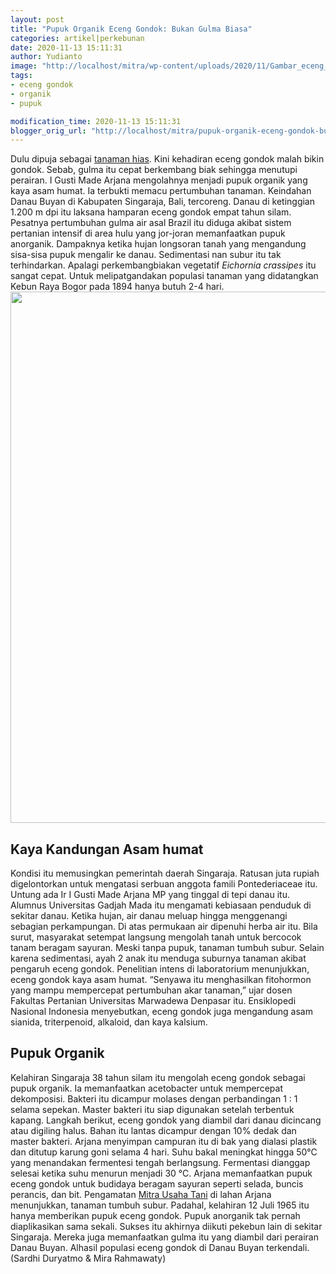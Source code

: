 ```yaml
---
layout: post
title: "Pupuk Organik Eceng Gondok: Bukan Gulma Biasa"
categories: artikel|perkebunan
date: 2020-11-13 15:11:31
author: Yudianto
image: "http://localhost/mitra/wp-content/uploads/2020/11/Gambar_eceng_gondok1_1280x720.jpeg"
tags:
- eceng gondok
- organik
- pupuk

modification_time: 2020-11-13 15:11:31
blogger_orig_url: "http://localhost/mitra/pupuk-organik-eceng-gondok-bukan.html"
---
```


Dulu dipuja sebagai <a class="wpil_keyword_link " title="tanaman hias" href="http://127.0.0.1/mitra/tanaman-hias" data-wpil-keyword-link="linked">tanaman hias</a>. Kini kehadiran eceng gondok malah bikin gondok. Sebab, gulma itu cepat berkembang biak sehingga menutupi perairan. I Gusti Made Arjana mengolahnya menjadi pupuk organik yang kaya asam humat. Ia terbukti memacu pertumbuhan tanaman.
Keindahan Danau Buyan di Kabupaten Singaraja, Bali, tercoreng. Danau di ketinggian 1.200 m dpi itu laksana hamparan eceng gondok empat tahun silam. Pesatnya pertumbuhan gulma air asal Brazil itu diduga akibat sistem pertanian intensif di area hulu yang jor-joran memanfaatkan pupuk anorganik.
Dampaknya ketika hujan longsoran tanah yang mengandung sisa-sisa pupuk mengalir ke danau. Sedimentasi nan subur itu tak terhindarkan. Apalagi perkembangbiakan vegetatif <em>Eichornia crassipes</em> itu sangat cepat. Untuk melipatgandakan populasi tanaman yang didatangkan Kebun Raya Bogor pada 1894 hanya butuh 2-4 hari.
<a href="http://127.0.0.1/mitra/wp-content/uploads/2020/11/Eceng-Gondok3.jpg"><img class="aligncenter wp-image-20310 size-full" src="http://127.0.0.1/mitra/wp-content/uploads/2020/11/Eceng-Gondok3.jpg" alt="" width="1511" height="850" /></a>
<h2 id="humat">Kaya Kandungan Asam humat</h2>
Kondisi itu memusingkan pemerintah daerah Singaraja. Ratusan juta rupiah digelontorkan untuk mengatasi serbuan anggota famili Pontederiaceae itu. Untung ada Ir I Gusti Made Arjana MP yang tinggal di tepi danau itu. Alumnus Universitas Gadjah Mada itu mengamati kebiasaan penduduk di sekitar danau.
Ketika hujan, air danau meluap hingga menggenangi sebagian perkampungan. Di atas permukaan air dipenuhi herba air itu. Bila surut, masyarakat setempat langsung mengolah tanah untuk bercocok tanam beragam sayuran. Meski tanpa pupuk, tanaman tumbuh subur. Selain karena sedimentasi, ayah 2 anak itu menduga suburnya tanaman akibat pengaruh eceng gondok.
Penelitian intens di laboratorium menunjukkan, eceng gondok kaya asam humat. “Senyawa itu menghasilkan fitohormon yang mampu mempercepat pertumbuhan akar tanaman,” ujar dosen Fakultas Pertanian Universitas Marwadewa Denpasar itu. Ensiklopedi Nasional Indonesia menyebutkan, eceng gondok juga mengandung asam sianida, triterpenoid, alkaloid, dan kaya kalsium.
<h2 id="Organik">Pupuk Organik</h2>
Kelahiran Singaraja 38 tahun silam itu mengolah eceng gondok sebagai pupuk organik. Ia memanfaatkan acetobacter untuk mempercepat dekomposisi. Bakteri itu dicampur molases dengan perbandingan 1 : 1 selama sepekan. Master bakteri itu siap digunakan setelah terbentuk kapang. Langkah berikut, eceng gondok yang diambil dari danau dicincang atau digiling halus.
Bahan itu lantas dicampur dengan 10% dedak dan master bakteri. Arjana menyimpan campuran itu di bak yang dialasi plastik dan ditutup karung goni selama 4 hari. Suhu bakal meningkat hingga 50°C yang menandakan fermentesi tengah berlangsung. Fermentasi dianggap selesai ketika suhu menurun menjadi 30 °C.
Arjana memanfaatkan pupuk eceng gondok untuk budidaya beragam sayuran seperti selada, buncis perancis, dan bit. Pengamatan <a href="http://127.0.0.1/mitra">Mitra Usaha Tani</a> di lahan Arjana menunjukkan, tanaman tumbuh subur. Padahal, kelahiran 12 Juli 1965 itu hanya memberikan pupuk eceng gondok. Pupuk anorganik tak pernah diaplikasikan sama sekali.
Sukses itu akhirnya diikuti pekebun lain di sekitar Singaraja. Mereka juga memanfaatkan gulma itu yang diambil dari perairan Danau Buyan. Alhasil populasi eceng gondok di Danau Buyan terkendali. (Sardhi Duryatmo &amp; Mira Rahmawaty)
